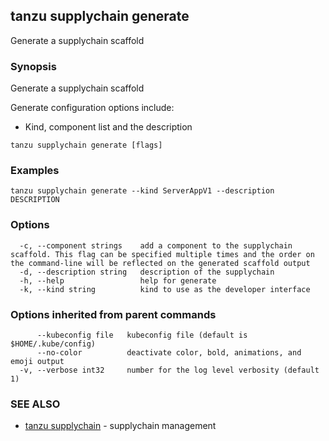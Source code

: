 ## tanzu supplychain generate

Generate a supplychain scaffold

### Synopsis

Generate a supplychain scaffold
		
Generate configuration options include:
- Kind, component list and the description

```console
tanzu supplychain generate [flags]
```

### Examples

```console
tanzu supplychain generate --kind ServerAppV1 --description DESCRIPTION
```

### Options

```console
  -c, --component strings    add a component to the supplychain scaffold. This flag can be specified multiple times and the order on the command-line will be reflected on the generated scaffold output
  -d, --description string   description of the supplychain
  -h, --help                 help for generate
  -k, --kind string          kind to use as the developer interface
```

### Options inherited from parent commands

```console
      --kubeconfig file   kubeconfig file (default is $HOME/.kube/config)
      --no-color          deactivate color, bold, animations, and emoji output
  -v, --verbose int32     number for the log level verbosity (default 1)
```

### SEE ALSO

* [tanzu supplychain](tanzu_supplychain.md)	 - supplychain management

